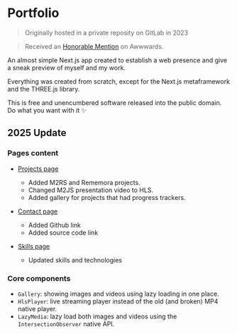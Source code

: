 # Portfolio

> Originally hosted in a private reposity on GitLab in 2023

> Received an [Honorable Mention](https://www.awwwards.com/sites/jules-girold-portfolio) on Awwwards.

An almost simple Next.js app created to establish a web presence and give a sneak preview of myself and my work.

Everything was created from scratch, except for the Next.js metaframework and the THREE.js library.

This is free and unencumbered software released into the public domain. Do what you want with it ✨

## 2025 Update

### Pages content

- [Projects page](https://girold.io/projects)
  - Added M2RS and Rememora projects.
  - Changed M2JS presentation video to HLS.
  - Added gallery for projects that had progress trackers.

- [Contact page](https://girold.io/contact)
  - Added Github link
  - Added source code link

- [Skills page](https://girold.io/skills)
  - Updated skills and technologies

### Core components

- `Gallery`: showing images and videos using lazy loading in one place.
- `HlsPlayer`: live streaming player instead of the old (and broken) MP4 native player.
- `LazyMedia`: lazy load both images and videos using the `IntersectionObserver` native API.